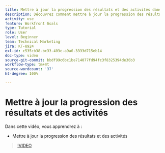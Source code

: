 ```yaml
---
title: Mettre à jour la progression des résultats et des activités dans  [!DNL Workfront Goals]
description: Découvrez comment mettre à jour la progression des résultats et des activités dans  [!DNL Workfront Goals].
activity: use
feature: Workfront Goals
type: Tutorial
role: User
level: Beginner
team: Technical Marketing
jira: KT-8924
exl-id: c535cb38-bc33-403c-a9a0-3333d715eb14
doc-type: video
source-git-commit: bbdf99c6bc1be714077fd94fc3f8325394de36b3
workflow-type: tm+mt
source-wordcount: '37'
ht-degree: 100%

---
```


# Mettre à jour la progression des résultats et des activités

Dans cette vidéo, vous apprendrez à :

* Mettre à jour la progression des résultats et des activités

>[!VIDEO](https://video.tv.adobe.com/v/335196/?quality=12&learn=on&enablevpops=1)
